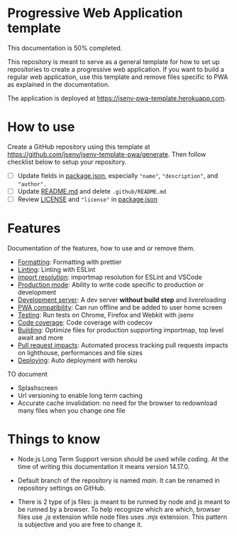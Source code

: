 <!--
README about the GitHub repository template.
Once the template is used, this README should be
deleted and only ../README.md should be kept
-->

# Progressive Web Application template

This documentation is 50% completed.

This repository is meant to serve as a general template for how to set up repositories to create a progressive web application. If you want to build a regular web application, use this template and remove files specific to PWA as explained in the documentation.

The application is deployed at https://jsenv-pwa-template.herokuapp.com.

# How to use

Create a GitHub repository using this template at https://github.com/jsenv/jsenv-template-pwa/generate.
Then follow checklist below to setup your repository.

- [ ] Update fields in [package.json](../package.json), especially `"name"`, `"description"`, and `"author".`
- [ ] Update [README.md](../README.md) and delete `.github/README.md`
- [ ] Review [LICENSE](./LICENSE) and `"license"` in [package.json](../package.json#L6)

# Features

Documentation of the features, how to use and or remove them.

- [Formatting](../docs/formatting/formatting.md#formatting): Formatting with prettier
- [Linting](../docs/linting/linting.md#linting): Linting with ESLint
- [import resolution](../docs/import_resolution/import_resolution.md#import-resolution): importmap resolution for ESLint and VSCode
- [Production mode](../docs/production_mode/production_mode.md#production-mode): Ability to write code specific to production or development
- [Development server](../docs/dev_server/dev_server.md#Development-server): A dev server **without build step** and livereloading
- [PWA compatibility](../docs/pwa_compat/pwa_compat.md#PWA-compatibility): Can run offline and be added to user home screen
- [Testing](../docs/testing/testing.md#testing): Run tests on Chrome, Firefox and Webkit with jsenv
- [Code coverage](../docs/code_coverage/code_coverage.md#Code-coverage): Code coverage with codecov
- [Building](../docs/building/building.md#Building): Optimize files for production supporting importmap, top level await and more
- [Pull request impacts](../docs/pr_impacts/pr_impacts.md#Pull-request-impacts): Automated process tracking pull requests impacts on lighthouse, performances and file sizes
- [Deploying](../docs/deploying/deploying.md#deploying): Auto deployment with heroku

TO document

- Splashscreen
- Url versioning to enable long term caching
- Accurate cache invalidation: no need for the browser to redownload many files when you change one file

# Things to know

- Node.js Long Term Support version should be used while coding. At the time of writing this documentation it means version 14.17.0.

- Default branch of the repository is named _main_. It can be renamed in repository settings on GitHub.

- There is 2 type of js files: js meant to be runned by node and js meant to be runned by a browser. To help recognize which are which, browser files use _.js_ extension while node files uses _.mjs_ extension. This pattern is subjective and you are free to change it.
